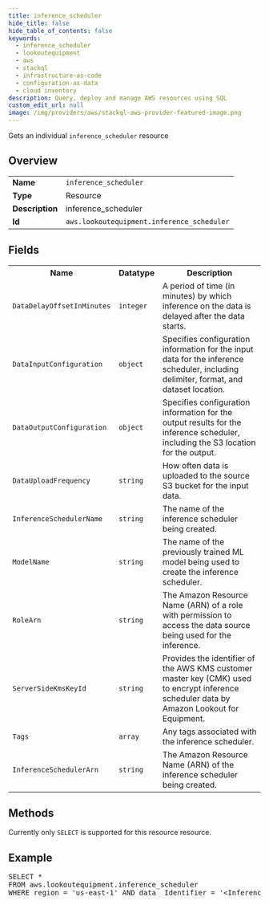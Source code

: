 ```yaml
---
title: inference_scheduler
hide_title: false
hide_table_of_contents: false
keywords:
  - inference_scheduler
  - lookoutequipment
  - aws
  - stackql
  - infrastructure-as-code
  - configuration-as-data
  - cloud inventory
description: Query, deploy and manage AWS resources using SQL
custom_edit_url: null
image: /img/providers/aws/stackql-aws-provider-featured-image.png
---
```

Gets an individual <code>inference_scheduler</code> resource

## Overview
<table><tbody>
<tr><td><b>Name</b></td><td><code>inference_scheduler</code></td></tr>
<tr><td><b>Type</b></td><td>Resource</td></tr>
<tr><td><b>Description</b></td><td>inference_scheduler</td></tr>
<tr><td><b>Id</b></td><td><code>aws.lookoutequipment.inference_scheduler</code></td></tr>
</tbody></table>

## Fields
<table><tbody>
<tr><th>Name</th><th>Datatype</th><th>Description</th></tr>
<tr><td><code>DataDelayOffsetInMinutes</code></td><td><code>integer</code></td><td>A period of time (in minutes) by which inference on the data is delayed after the data starts.</td></tr>
<tr><td><code>DataInputConfiguration</code></td><td><code>object</code></td><td>Specifies configuration information for the input data for the inference scheduler, including delimiter, format, and dataset location.</td></tr>
<tr><td><code>DataOutputConfiguration</code></td><td><code>object</code></td><td>Specifies configuration information for the output results for the inference scheduler, including the S3 location for the output.</td></tr>
<tr><td><code>DataUploadFrequency</code></td><td><code>string</code></td><td>How often data is uploaded to the source S3 bucket for the input data.</td></tr>
<tr><td><code>InferenceSchedulerName</code></td><td><code>string</code></td><td>The name of the inference scheduler being created.</td></tr>
<tr><td><code>ModelName</code></td><td><code>string</code></td><td>The name of the previously trained ML model being used to create the inference scheduler.</td></tr>
<tr><td><code>RoleArn</code></td><td><code>string</code></td><td>The Amazon Resource Name (ARN) of a role with permission to access the data source being used for the inference.</td></tr>
<tr><td><code>ServerSideKmsKeyId</code></td><td><code>string</code></td><td>Provides the identifier of the AWS KMS customer master key (CMK) used to encrypt inference scheduler data by Amazon Lookout for Equipment.</td></tr>
<tr><td><code>Tags</code></td><td><code>array</code></td><td>Any tags associated with the inference scheduler.</td></tr>
<tr><td><code>InferenceSchedulerArn</code></td><td><code>string</code></td><td>The Amazon Resource Name (ARN) of the inference scheduler being created.</td></tr>

</tbody></table>

## Methods
Currently only <code>SELECT</code> is supported for this resource resource.

## Example
<pre>
SELECT * 
FROM aws.lookoutequipment.inference_scheduler
WHERE region = 'us-east-1' AND data__Identifier = '&lt;InferenceSchedulerName&gt;'
</pre>
